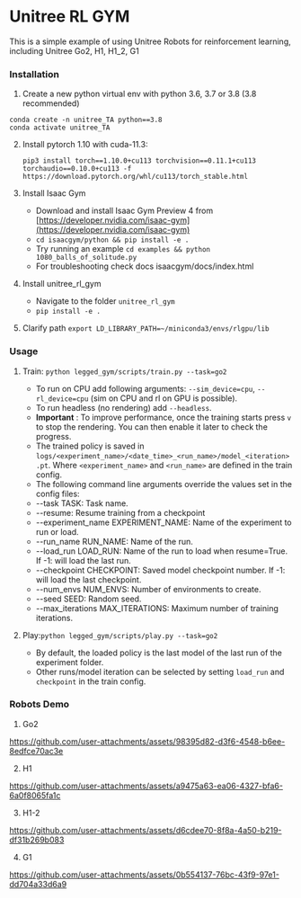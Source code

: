 # Unitree RL GYM

This is a simple example of using Unitree Robots for reinforcement learning, including Unitree Go2, H1, H1_2, G1

### Installation

1. Create a new python virtual env with python 3.6, 3.7 or 3.8 (3.8 recommended)
```
conda create -n unitree_TA python==3.8
conda activate unitree_TA
```

2. Install pytorch 1.10 with cuda-11.3:

   ```
   pip3 install torch==1.10.0+cu113 torchvision==0.11.1+cu113 torchaudio==0.10.0+cu113 -f https://download.pytorch.org/whl/cu113/torch_stable.html

   ```
3. Install Isaac Gym

   - Download and install Isaac Gym Preview 4 from [https://developer.nvidia.com/isaac-gym](https://developer.nvidia.com/isaac-gym)
   - `cd isaacgym/python && pip install -e .`
   - Try running an example `cd examples && python 1080_balls_of_solitude.py`
   - For troubleshooting check docs isaacgym/docs/index.html

4. Install unitree_rl_gym

   - Navigate to the folder `unitree_rl_gym`
   - `pip install -e .`
5. Clarify path `export LD_LIBRARY_PATH=~/miniconda3/envs/rlgpu/lib `

### Usage

1. Train:
   `python legged_gym/scripts/train.py --task=go2`

   * To run on CPU add following arguments: `--sim_device=cpu`, `--rl_device=cpu` (sim on CPU and rl on GPU is possible).
   * To run headless (no rendering) add `--headless`.
   * **Important** : To improve performance, once the training starts press `v` to stop the rendering. You can then enable it later to check the progress.
   * The trained policy is saved in `logs/<experiment_name>/<date_time>_<run_name>/model_<iteration>.pt`. Where `<experiment_name>` and `<run_name>` are defined in the train config.
   * The following command line arguments override the values set in the config files:
   * --task TASK: Task name.
   * --resume: Resume training from a checkpoint
   * --experiment_name EXPERIMENT_NAME: Name of the experiment to run or load.
   * --run_name RUN_NAME: Name of the run.
   * --load_run LOAD_RUN: Name of the run to load when resume=True. If -1: will load the last run.
   * --checkpoint CHECKPOINT: Saved model checkpoint number. If -1: will load the last checkpoint.
   * --num_envs NUM_ENVS: Number of environments to create.
   * --seed SEED: Random seed.
   * --max_iterations MAX_ITERATIONS: Maximum number of training iterations.
2. Play:`python legged_gym/scripts/play.py --task=go2`

   * By default, the loaded policy is the last model of the last run of the experiment folder.
   * Other runs/model iteration can be selected by setting `load_run` and `checkpoint` in the train config.

### Robots Demo

1. Go2

https://github.com/user-attachments/assets/98395d82-d3f6-4548-b6ee-8edfce70ac3e

2. H1

https://github.com/user-attachments/assets/a9475a63-ea06-4327-bfa6-6a0f8065fa1c

3. H1-2

https://github.com/user-attachments/assets/d6cdee70-8f8a-4a50-b219-df31b269b083

4. G1

https://github.com/user-attachments/assets/0b554137-76bc-43f9-97e1-dd704a33d6a9
